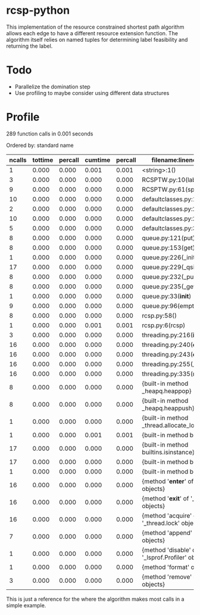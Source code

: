 # rcsp-python
This implementation of the resource constrained shortest path algorithm allows each edge to have a different resource extension function. The algorithm itself relies on named tuples for determining label feasibility and returning the label.

# Todo
* Parallelize the domination step
* Use profiling to maybe consider using different data structures

# Profile
289 function calls in 0.001 seconds

Ordered by: standard name

| ncalls | tottime | percall | cumtime | percall | filename:lineno(function) |
| -------| ------- | ------- | ------- | ------- | ------------------------- |
| 1  |  0.000  |  0.000   | 0.001   | 0.001 | \<string\>:1(<module>) |
| 3   | 0.000  |  0.000 |   0.000 |   0.000 | RCSPTW.py:10(labelDomination) |
| 9 |   0.000  |  0.000  |  0.000 |   0.000 |RCSPTW.py:61(specREF) |
| 10 |    0.000  |  0.000 |   0.000 |   0.000| defaultclasses.py:10(__init__) |
| 2 |   0.000 |   0.000  |  0.000  |  0.000 |defaultclasses.py:22(__eq__) |
|10  |  0.000   | 0.000  |  0.000  |  0.000 |defaultclasses.py:27(__ne__)|
|5  |  0.000 |   0.000   | 0.000   | 0.000 |defaultclasses.py:34(__lt__)|
|8  |  0.000   | 0.000   | 0.000   | 0.000 |queue.py:121(put)|
|8   | 0.000  |  0.000  |  0.000   | 0.000 |queue.py:153(get)|
|1  |  0.000 |   0.000  |  0.000   | 0.000 |queue.py:226(_init)|
|17   | 0.000   | 0.000   | 0.000  |  0.000 |queue.py:229(_qsize)|
|8  |  0.000  |  0.000  |  0.000  |  0.000 |queue.py:232(_put)|
|8  |  0.000  |  0.000   | 0.000 |   0.000 |queue.py:235(_get)|
|1 |   0.000  |  0.000   | 0.000  |  0.000 |queue.py:33(__init__)|
|9    | 0.000  |  0.000  |  0.000  |  0.000 |queue.py:96(empty)|
|8  |  0.000 |   0.000  |  0.000 |   0.000 |rcsp.py:58(<listcomp>)|
|1   | 0.000   | 0.000  |  0.001  |  0.001 |rcsp.py:6(rcsp)|
|3   | 0.000 |   0.000  |  0.000  |  0.000 |threading.py:216(__init__)|
|16  |  0.000 |    0.000  |  0.000  |  0.000 |threading.py:240(__enter__)|
|16 |   0.000  |  0.000  |  0.000   | 0.000 |threading.py:243(__exit__)|
|16   | 0.000   | 0.000   | 0.000   | 0.000 |threading.py:255(_is_owned)|
|16   | 0.000  |  0.000  |  0.000  |  0.000 |threading.py:335(notify)|
|8   | 0.000  | 0.000  |  0.000  |  0.000 |{built-in method _heapq.heappop}|
|8   | 0.000  |  0.000  |  0.000  |  0.000 |{built-in method _heapq.heappush}|
|1   | 0.000   | 0.000   | 0.000  |  0.000 |{built-in method _thread.allocate_lock}|
|1   | 0.000   | 0.000  |  0.001  |  0.001 |{built-in method builtins.exec}|
|17   | 0.000   | 0.000  |  0.000   | 0.000 |{built-in method builtins.isinstance}|
|17   | 0.000  |  0.000   | 0.000  |  0.000 |{built-in method builtins.len}|
|1   | 0.000   | 0.000  |  0.000  |  0.000 |{built-in method builtins.print}|
|16  |  0.000 |   0.000  |  0.000  |  0.000 |{method '__enter__' of '_thread.lock' objects}|
|16  |  0.000   | 0.000 |   0.000 |   0.000 |{method '__exit__' of '_thread.lock' objects}|
|16  |  0.000 |   0.000 |   0.000  |  0.000 |{method 'acquire' of '_thread.lock' objects}|
|7   | 0.000  |  0.000  |  0.000  |  0.000 |{method 'append' of 'list' objects}|
|1   | 0.000  |  0.000  |  0.000  |  0.000 |{method 'disable' of '_lsprof.Profiler' objects}|
|1   | 0.000  |  0.000  |  0.000  |  0.000 |{method 'format' of 'str' objects}|
|3   | 0.000  |  0.000  |  0.000  |  0.000 |{method 'remove' of 'list' objects}|


This is just a reference for the where the algorithm makes most calls in a simple example.